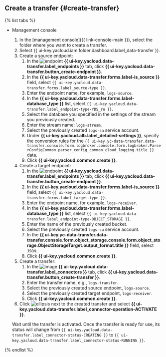 ## Create a transfer {#create-transfer}

{% list tabs %}

- Management console

   1. In the [management console]({{ link-console-main }}), select the folder where you want to create a transfer.
   1. Select {{ ui-key.yacloud.iam.folder.dashboard.label_data-transfer }}.
   1. Create a source endpoint:
      1. In the ![endpoint](../../_assets/data-transfer/endpoint.svg) **{{ ui-key.yacloud.data-transfer.label_endpoints }}** tab, click **{{ ui-key.yacloud.data-transfer.button_create-endpoint }}**.
      1. In the **{{ ui-key.yacloud.data-transfer.forms.label-is_source }}** field, select `{{ ui-key.yacloud.data-transfer.forms.label_source-type }}`.
      1. Enter the endpoint name, for example, `logs-source`.
      1. In the **{{ ui-key.yacloud.data-transfer.forms.label-database_type }}** list, select `{{ ui-key.yacloud.data-transfer.label_endpoint-type-YDS_ru }}`.
      1. Select the database you specified in the settings of the stream you previously created.
      1. Enter the stream name: `logs-stream`.
      1. Select the previously created `logs-sa` service account.
      1. Under **{{ ui-key.yacloud.alb.label_detailed-settings }}**, specify the conversion rules for the `{{ ui-key.yc-data-transfer.data-transfer.console.form.logbroker.console.form.logbroker.ParserConfigCommon.parser_config_common_cloud_logging.title }}` data.
      1. Click **{{ ui-key.yacloud.common.create }}**.
   1. Create a target endpoint:
      1. In the ![endpoint](../../_assets/data-transfer/endpoint.svg) **{{ ui-key.yacloud.data-transfer.label_endpoints }}** tab, click **{{ ui-key.yacloud.data-transfer.button_create-endpoint }}**.
      1. In the **{{ ui-key.yacloud.data-transfer.forms.label-is_source }}** field, select `{{ ui-key.yacloud.data-transfer.forms.label_target-type }}`.
      1. Enter the endpoint name, for example, `logs-receiver`.
      1. In the **{{ ui-key.yacloud.data-transfer.forms.label-database_type }}** list, select `{{ ui-key.yacloud.data-transfer.label_endpoint-type-OBJECT_STORAGE }}`.
      1. Enter the name of the previously created bucket.
      1. Select the previously created `logs-sa` service account.
      1. In the **{{ ui-key.yc-data-transfer.data-transfer.console.form.object_storage.console.form.object_storage.ObjectStorageTarget.output_format.title }}** field, select `JSON`.
      1. Click **{{ ui-key.yacloud.common.create }}**.
   1. Create a transfer:
      1. In the ![image](../../_assets/data-transfer/transfer.svg) **{{ ui-key.yacloud.data-transfer.label_connectors }}** tab, click **{{ ui-key.yacloud.data-transfer.button_create-transfer }}**.
      1. Enter the transfer name, e.g., `logs-transfer`.
      1. Select the previously created source endpoint, `logs-source`.
      1. Select the previously created target endpoint, `logs-receiver`.
      1. Click **{{ ui-key.yacloud.common.create }}**.
   1. Click ![ellipsis](../../_assets/horizontal-ellipsis.svg) next to the created transfer and select **{{ ui-key.yacloud.data-transfer.label_connector-operation-ACTIVATE }}**.

   Wait until the transfer is activated. Once the transfer is ready for use, its status will change from `{{ ui-key.yacloud.data-transfer.label_connector-status-CREATING }}` to `{{ ui-key.yacloud.data-transfer.label_connector-status-RUNNING }}`.

{% endlist %}
